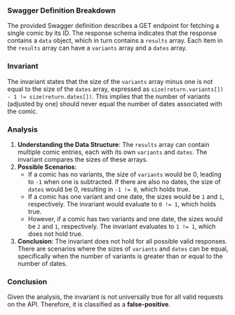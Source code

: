 ### Swagger Definition Breakdown
The provided Swagger definition describes a GET endpoint for fetching a single comic by its ID. The response schema indicates that the response contains a `data` object, which in turn contains a `results` array. Each item in the `results` array can have a `variants` array and a `dates` array.

### Invariant
The invariant states that the size of the `variants` array minus one is not equal to the size of the `dates` array, expressed as `size(return.variants[]) - 1 != size(return.dates[])`. This implies that the number of variants (adjusted by one) should never equal the number of dates associated with the comic.

### Analysis
1. **Understanding the Data Structure**: The `results` array can contain multiple comic entries, each with its own `variants` and `dates`. The invariant compares the sizes of these arrays.
2. **Possible Scenarios**: 
   - If a comic has no variants, the size of `variants` would be 0, leading to `-1` when one is subtracted. If there are also no dates, the size of `dates` would be 0, resulting in `-1 != 0`, which holds true.
   - If a comic has one variant and one date, the sizes would be `1` and `1`, respectively. The invariant would evaluate to `0 != 1`, which holds true.
   - However, if a comic has two variants and one date, the sizes would be `2` and `1`, respectively. The invariant evaluates to `1 != 1`, which does not hold true.
3. **Conclusion**: The invariant does not hold for all possible valid responses. There are scenarios where the sizes of `variants` and `dates` can be equal, specifically when the number of variants is greater than or equal to the number of dates.

### Conclusion
Given the analysis, the invariant is not universally true for all valid requests on the API. Therefore, it is classified as a **false-positive**.
